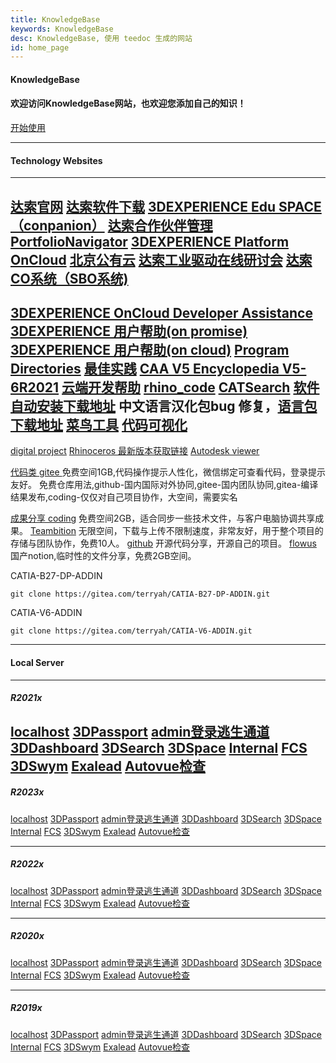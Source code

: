 ```yaml
---
title: KnowledgeBase
keywords: KnowledgeBase
desc: KnowledgeBase, 使用 teedoc 生成的网站
id: home_page
---
```


<div>
    <h4><span>KnowledgeBase</span></h4>
    <h4>欢迎访问KnowledgeBase网站，也欢迎您添加自己的知识！</h4>
</div>
<div id="big_btn_wrapper">
    <div class="big_btn">
        <a href="/get_started/zh/">开始使用</a>
    </div>
</div>

---
#### __Technology Websites__
---

[达索官网](https://www.3ds.com/zh/)
[达索软件下载](https://software.3ds.com/orders)
[3DEXPERIENCE Edu SPACE（conpanion）](https://eduspace.3ds.com)
[达索合作伙伴管理](https://dspart001-eu1-partners-ifwe.3dexperience.3ds.com/)
[PortfolioNavigator](https://media.3ds.com/smartclass/PN_PRODUCTION/PortfolioNavigator.html)
[3DEXPERIENCE Platform OnCloud](https://eu1-ifwe.3dexperience.3ds.com/)
[北京公有云](https://r1132101199946-eu1.iam.3dexperience.3ds.com/login?service=https%3A//r1132101199946-apc2-ifwe.3dexperience.cn/)
[达索工业驱动在线研讨会](https://3ds.tbh5.com/index.aspx?f=BLUESEA)
[达索CO系统（SBO系统)](https://dsxclient.3ds.com/psp/CRPRD/EMPLOYEE/DS_ECO/h/?tab=DEFAULT)
---
[3DEXPERIENCE OnCloud Developer Assistance](https://media.3ds.com/support/documentation/developer/Cloud/en/DSDocNS.htm?show=CAAWebAppsJS/CAAWebAppsUcUserPreferences.htm)
[3DEXPERIENCE 用户帮助(on promise)](https://help.3ds.com/2022x/Simplified_Chinese/DSDoc/FrontmatterMap/DSDocHome.htm?contextscope=onpremise)
[3DEXPERIENCE 用户帮助(on cloud)](https://help.3ds.com/2022x/Simplified_Chinese/DSDoc/FrontmatterMap/DSDocHome.htm?contextscope=cloud#_ga=2.123049102.445407654.1653323046-71325560-c1dd-11ec-890b-41eff8876be0)
[Program Directories](https://media.3ds.com/support/progdir/all/)
[最佳实践](https://www.3ds.com/support/documentation/best-practices/?woc=%7B%22resource%20types%22%3A%5B%22resource%20types%2Fbest%20practices%22%5D%7D)
[CAA V5 Encyclopedia V5-6R2021](https://media.3ds.com/support/documentation/developer/V5-6R2021/en/online/CAACenV5Default.htm)
[云端开发帮助](https://media.3ds.com/support/documentation/developer/Cloud/en/DSDoc.htm?show=CAADocQuickRefs/DSDocHome.htm)
[rhino_code](github:https://github.com/hsucode/rhino_code.git)
[CATSearch](https://gitee.com/xuscode/CATSearch/attach_files/1038270/download/CATIASearch.7z)
[软件自动安装下载地址](https://gitee.com/xuscode/enovia.git)
中文语言汉化包bug 修复，[语言包下载地址](https://gitee.com/xuscode/catia-language.git)
[菜鸟工具](https://c.runoob.com/)
[代码可视化](https://pythontutor.com/)
---
[digital project](https://digitalproject3d.com/)
[Rhinoceros 最新版本获取链接](https://www2.mcneel.com/updates/78464c2c-9aeb-456e-8c27-865a524f5ca0/release/win64/en-us/stable/)
[Autodesk viewer ](https://viewer.autodesk.com/)

[代码类 gitee ](https://gitee.com/) 免费空间1GB,代码操作提示人性化，微信绑定可查看代码，登录提示友好。
免费仓库用法,github-国内国际对外协同,gitee-国内团队协同,gitea-编译结果发布,coding-仅仅对自己项目协作，大空间，需要实名

[成果分享 coding](https://e.coding.net/signin) 免费空间2GB，适合同步一些技术文件，与客户电脑协调共享成果。
[Teambition](https://www.teambition.com/)  无限空间，下载与上传不限制速度，非常友好，用于整个项目的存储与团队协作，免费10人。
[github](https://github.com/) 开源代码分享，开源自己的项目。
[flowus](https://flowus.cn/product) 国产notion,临时性的文件分享，免费2GB空间。


CATIA-B27-DP-ADDIN
```batch
git clone https://gitea.com/terryah/CATIA-B27-DP-ADDIN.git
```


CATIA-V6-ADDIN

```batch
git clone https://gitea.com/terryah/CATIA-V6-ADDIN.git
```
---
#### __Local Server__
---

##### R2021x

[localhost](https://dsplm21x.3ds.com)
[3DPassport](https://dsplm21x.3ds.com/3dpassport)
[admin登录逃生通道](https://dsplm21x.3ds.com/3dpassport/admin-tools/v2)
[3DDashboard](https://dsplm21x.3ds.com/3ddashboard)
[3DSearch](https://dsplm21x.3ds.com/federated/search?query=test)
[3DSpace](https://dsplm21x.3ds.com/3dspace)
[Internal](https://dsplm21x.3ds.com/internal/)
[FCS](https://dsplm21x.3ds.com/fcs/servlet/fcs/about)
[3DSwym](https://dsplm21x.3ds.com/3dswym)
[Exalead](http://dsplm21x.3ds.com:19001/admin/)
[Autovue检查](https://dsplm21x.3ds.com/3dspace/VueServlet)
---
##### R2023x

[localhost](https://dsplm23x.3ds.com)
[3DPassport](https://dsplm23x.3ds.com/3dpassport)
[admin登录逃生通道](https://dsplm23x.3ds.com/3dpassport/admin-tools/v2)
[3DDashboard](https://dsplm23x.3ds.com/3ddashboard)
[3DSearch](https://dsplm23x.3ds.com/federated/search?query=test)
[3DSpace](https://dsplm23x.3ds.com/3dspace)
[Internal](https://dsplm23x.3ds.com/internal/)
[FCS](https://dsplm23x.3ds.com/fcs/servlet/fcs/about)
[3DSwym](https://dsplm23x.3ds.com/3dswym)
[Exalead](http://dsplm23x.3ds.com:19001/admin/)
[Autovue检查](https://dsplm23x.3ds.com/3dspace/VueServlet)

---
##### R2022x

[localhost](https://dsplm22x.3ds.com)
[3DPassport](https://dsplm22x.3ds.com/3dpassport)
[admin登录逃生通道](https://dsplm22x.3ds.com/3dpassport/admin-tools/v2)
[3DDashboard](https://dsplm22x.3ds.com/3ddashboard)
[3DSearch](https://dsplm22x.3ds.com/federated/search?query=test)
[3DSpace](https://dsplm22x.3ds.com/3dspace)
[Internal](https://dsplm22x.3ds.com/internal/)
[FCS](https://dsplm22x.3ds.com/fcs/servlet/fcs/about)
[3DSwym](https://dsplm22x.3ds.com/3dswym)
[Exalead](http://dsplm22x.3ds.com:19001/admin/)
[Autovue检查](https://dsplm22x.3ds.com/3dspace/VueServlet)


---

##### R2020x

[localhost](https://v6r2020x.3de.com)
[3DPassport](https://v6r2020x.3de.com/3dpassport)
[admin登录逃生通道](https://v6r2020x.3de.com/3dpassport/admin-tools/v2)
[3DDashboard](https://v6r2020x.3de.com/3ddashboard)
[3DSearch](https://v6r2020x.3de.com/federated/search?query=test)
[3DSpace](https://v6r2020x.3de.com/3dspace)
[Internal](https://v6r2020x.3de.com/internal/)
[FCS](https://v6r2020x.3de.com/fcs/servlet/fcs/about)
[3DSwym](https://v6r2020x.3de.com/3dswym)
[Exalead](http://v6r2020x.3de.com:19001/admin/)
[Autovue检查](https://v6r2020x.3de.com/3dspace/VueServlet)

---
##### R2019x

[localhost](https://3dexpv6r2019x.3ds.com)
[3DPassport](https://3dexpv6r2019x.3ds.com/3dpassport)
[admin登录逃生通道](https://3dexpv6r2019x.3ds.com/3dpassport/admin-tools/v2)
[3DDashboard](https://3dexpv6r2019x.3ds.com/3ddashboard)
[3DSearch](https://3dexpv6r2019x.3ds.com/federated/search?query=test)
[3DSpace](https://3dexpv6r2019x.3ds.com/3dspace)
[Internal](https://3dexpv6r2019x.3ds.com/internal/)
[FCS](https://3dexpv6r2019x.3ds.com/fcs/servlet/fcs/about)
[3DSwym](https://3dexpv6r2019x.3ds.com/3dswym)
[Exalead](http://3dexpv6r2019x.3ds.com:19001/admin/)
[Autovue检查](https://3dexpv6r2019x.3ds.com/3dspace/VueServlet)
